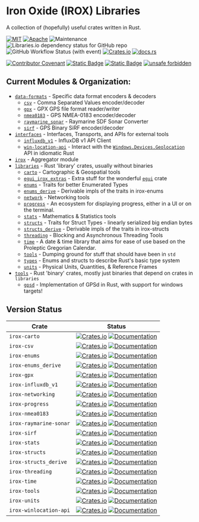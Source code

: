 Iron Oxide (IROX) Libraries
=============================
A collection of (hopefully) useful crates written in Rust.

[![MIT](https://img.shields.io/badge/license-MIT-blue.svg)](https://github.com/spmadden/irox/blob/master/LICENSE)
[![Apache](https://img.shields.io/badge/license-Apache-blue.svg)](https://github.com/spmadden/irox/blob/master/LICENSE-APACHE)
![Maintenance](https://img.shields.io/maintenance/yes/2023)
![Libraries.io dependency status for GitHub repo](https://img.shields.io/librariesio/github/spmadden/irox)
![GitHub Workflow Status (with event)](https://img.shields.io/github/actions/workflow/status/spmadden/irox/rust.yml)
[![Crates.io](https://img.shields.io/crates/v/irox)](https://crates.io/crates/irox/)
[![docs.rs](https://img.shields.io/docsrs/irox/latest)](https://docs.rs/irox/latest/irox/)

[![Contributor Covenant](https://img.shields.io/badge/Contributor%20Covenant-2.1-4baaaa.svg)](https://github.com/spmadden/irox/blob/master/CODE_OF_CONDUCT.md)
[![Static Badge](https://img.shields.io/badge/semver-2.0-blue)](https://semver.org/spec/v2.0.0.html)
[![Static Badge](https://img.shields.io/badge/conventional--commits-1.0-pink)](https://www.conventionalcommits.org/en/v1.0.0/)
[![unsafe forbidden](https://img.shields.io/badge/unsafe-forbidden-success.svg)](https://github.com/rust-secure-code/safety-dance/)

Current Modules & Organization:
-----------------

* [`data-formats`](https://github.com/spmadden/irox/blob/master/data-formats) - Specific data format encoders & decoders
    * [`csv`](https://github.com/spmadden/irox/blob/master/data-formats/csv) - Comma Separated Values encoder/decoder
    * [`gpx`](https://github.com/spmadden/irox/blob/master/data-formats/gpx) - GPX GPS file format reader/writer
    * [`nmea0183`](https://github.com/spmadden/irox/blob/master/data-formats/nmea0183) - GPS NMEA-0183 encoder/decoder
    * [`raymarine_sonar`](https://github.com/spmadden/irox/blob/master/data-formats/raymarine_sonar) - Raymarine SDF
      Sonar Converter
    * [`sirf`](https://github.com/spmadden/irox/blob/master/data-formats/sirf) - GPS Binary SiRF encoder/decoder
* [`interfaces`](https://github.com/spmadden/irox/blob/master/interfaces) - Interfaces, Transports, and APIs for
  external tools
    * [`influxdb_v1`](https://github.com/spmadden/irox/blob/master/interfaces/influxdb_v1) - InfluxDB v1 API Client
    * [`win-location-api`](https://github.com/spmadden/irox/blob/master/interfaces/win-location-api) - Interact with
      the [`Windows.Devices.Geolocation`](https://learn.microsoft.com/en-us/uwp/api/windows.devices.geolocation) API in
      idiomatic Rust
* [`irox`](https://github.com/spmadden/irox/blob/master/irox) - Aggregator module
* [`libraries`](https://github.com/spmadden/irox/blob/master/libraries) - Rust 'library' crates, usually without
  binaries
    * [`carto`](https://github.com/spmadden/irox/blob/master/libraries/carto) - Cartographic & Geospatial tools
    * [`egui_irox_extras`](https://github.com/spmadden/irox/blob/master/libraries/egui_extras) - Extra stuff for the
      wonderful [`egui`](https://github.com/emilk/egui) crate
    * [`enums`](https://github.com/spmadden/irox/blob/master/libraries/enums) - Traits for better Enumerated Types
    * [`enums_derive`](https://github.com/spmadden/irox/blob/master/libraries/enums_derive) - Derivable impls of the
      traits in irox-enums
    * [`network`](https://github.com/spmadden/irox/blob/master/libraries/network) - Networking tools
    * [`progress`](https://github.com/spmadden/irox/blob/master/libraries/progress) - An ecosystem for displaying
      progress, either in a UI or on the terminal.
    * [`stats`](https://github.com/spmadden/irox/blob/master/libraries/stats) - Mathematics & Statistics tools
    * [`structs`](https://github.com/spmadden/irox/blob/master/libraries/structs) - Traits for Struct Types - linearly
      serialized big endian bytes
    * [`structs_derive`](https://github.com/spmadden/irox/blob/master/libraries/structs_derive) - Derivable impls of the
      traits in irox-structs
    * [`threading`](https://github.com/spmadden/irox/blob/master/libraries/threading) - Blocking and Asynchronous
      Threading Tools
    * [`time`](https://github.com/spmadden/irox/blob/master/libraries/time) - A date & time library that aims for ease
      of use based on the Proleptic Gregorian Calendar.
    * [`tools`](https://github.com/spmadden/irox/blob/master/libraries/tools) - Dumping ground for stuff that should
      have been in `std`
    * [`types`](https://github.com/spmadden/irox/blob/master/libraries/types) - Enums and structs to describe Rust's
      basic type system
    * [`units`](https://github.com/spmadden/irox/blob/master/libraries/units) - Physical Units, Quantities, & Reference
      Frames
* [`tools`](https://github.com/spmadden/irox/blob/master/tools) - Rust 'binary' crates, mostly just binaries that depend
  on crates in `libraries`
    * [`gpsd`](https://github.com/spmadden/irox/blob/master/tools/gpsd) - Implementation of GPSd in Rust, with support
      for windows targets!

Version Status
------------------

| Crate                  | Status                                                                                                                                                                                                                           |
|------------------------|----------------------------------------------------------------------------------------------------------------------------------------------------------------------------------------------------------------------------------|
| `irox-carto`           | [![Crates.io](https://img.shields.io/crates/v/irox-carto.svg)](https://crates.io/crates/irox-carto) [![Documentation](https://docs.rs/irox-carto/badge.svg)](https://docs.rs/irox-carto)                                         |
| `irox-csv`             | [![Crates.io](https://img.shields.io/crates/v/irox-csv.svg)](https://crates.io/crates/irox-csv) [![Documentation](https://docs.rs/irox-csv/badge.svg)](https://docs.rs/irox-csv)                                                 |
| `irox-enums`           | [![Crates.io](https://img.shields.io/crates/v/irox-enums.svg)](https://crates.io/crates/irox-enums) [![Documentation](https://docs.rs/irox-enums/badge.svg)](https://docs.rs/irox-enums)                                         |
| `irox-enums_derive`    | [![Crates.io](https://img.shields.io/crates/v/irox-enums_derive.svg)](https://crates.io/crates/irox-enums_derive) [![Documentation](https://docs.rs/irox-enums_derive/badge.svg)](https://docs.rs/irox-enums_derive)             |
| `irox-gpx`             | [![Crates.io](https://img.shields.io/crates/v/irox-gpx.svg)](https://crates.io/crates/irox-gpx) [![Documentation](https://docs.rs/irox-gpx/badge.svg)](https://docs.rs/irox-gpx)                                                 |
| `irox-influxdb_v1`     | [![Crates.io](https://img.shields.io/crates/v/irox-influxdb_v1.svg)](https://crates.io/crates/irox-influxdb_v1) [![Documentation](https://docs.rs/irox-influxdb_v1/badge.svg)](https://docs.rs/irox-influxdb_v1)                 |
| `irox-networking`      | [![Crates.io](https://img.shields.io/crates/v/irox-networking.svg)](https://crates.io/crates/irox-networking) [![Documentation](https://docs.rs/irox-networking/badge.svg)](https://docs.rs/irox-networking)                     |
| `irox-progress`        | [![Crates.io](https://img.shields.io/crates/v/irox-progress.svg)](https://crates.io/crates/irox-progress) [![Documentation](https://docs.rs/irox-progress/badge.svg)](https://docs.rs/irox-progress)                             |
| `irox-nmea0183`        | [![Crates.io](https://img.shields.io/crates/v/irox-nmea0183.svg)](https://crates.io/crates/irox-nmea0183) [![Documentation](https://docs.rs/irox-nmea0183/badge.svg)](https://docs.rs/irox-nmea0183)                             |
| `irox-raymarine-sonar` | [![Crates.io](https://img.shields.io/crates/v/irox-raymarine-sonar.svg)](https://crates.io/crates/irox-raymarine-sonar) [![Documentation](https://docs.rs/irox-raymarine-sonar/badge.svg)](https://docs.rs/irox-raymarine-sonar) |
| `irox-sirf`            | [![Crates.io](https://img.shields.io/crates/v/irox-sirf.svg)](https://crates.io/crates/irox-sirf) [![Documentation](https://docs.rs/irox-sirf/badge.svg)](https://docs.rs/irox-sirf)                                             |
| `irox-stats`           | [![Crates.io](https://img.shields.io/crates/v/irox-stats.svg)](https://crates.io/crates/irox-stats) [![Documentation](https://docs.rs/irox-stats/badge.svg)](https://docs.rs/irox-stats)                                         |
| `irox-structs`         | [![Crates.io](https://img.shields.io/crates/v/irox-structs.svg)](https://crates.io/crates/irox-structs) [![Documentation](https://docs.rs/irox-structs/badge.svg)](https://docs.rs/irox-structs)                                 |
| `irox-structs_derive`  | [![Crates.io](https://img.shields.io/crates/v/irox-structs_derive.svg)](https://crates.io/crates/irox-structs_derive) [![Documentation](https://docs.rs/irox-structs_derive/badge.svg)](https://docs.rs/irox-structs_derive)     |
| `irox-threading`       | [![Crates.io](https://img.shields.io/crates/v/irox-threading.svg)](https://crates.io/crates/irox-threading) [![Documentation](https://docs.rs/irox-threading/badge.svg)](https://docs.rs/irox-threading)                         |
| `irox-time`            | [![Crates.io](https://img.shields.io/crates/v/irox-time.svg)](https://crates.io/crates/irox-time) [![Documentation](https://docs.rs/irox-time/badge.svg)](https://docs.rs/irox-time)                                             |
| `irox-tools`           | [![Crates.io](https://img.shields.io/crates/v/irox-tools.svg)](https://crates.io/crates/irox-tools) [![Documentation](https://docs.rs/irox-tools/badge.svg)](https://docs.rs/irox-tools)                                         |
| `irox-units`           | [![Crates.io](https://img.shields.io/crates/v/irox-units.svg)](https://crates.io/crates/irox-units) [![Documentation](https://docs.rs/irox-units/badge.svg)](https://docs.rs/irox-units)                                         |
| `irox-winlocation-api` | [![Crates.io](https://img.shields.io/crates/v/irox-winlocation-api.svg)](https://crates.io/crates/irox-winlocation-api) [![Documentation](https://docs.rs/irox-winlocation-api/badge.svg)](https://docs.rs/irox-winlocation-api) |

